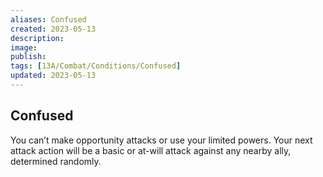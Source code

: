 ```yaml
---
aliases: Confused
created: 2023-05-13
description: 
image: 
publish: 
tags: [13A/Combat/Conditions/Confused]
updated: 2023-05-13
---
```


## Confused

You can’t make opportunity attacks or use your limited powers. Your next  
attack action will be a basic or at-will attack against any nearby ally,  
determined randomly.